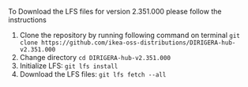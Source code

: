 To Download the LFS files for version 2.351.000 please follow the instructions

1. Clone the repository by running following command on terminal `git clone https://github.com/ikea-oss-distributions/DIRIGERA-hub-v2.351.000`
2. Change directory `cd DIRIGERA-hub-v2.351.000`
3. Initialize LFS: `git lfs install`
4. Download the LFS files: `git lfs fetch --all`
